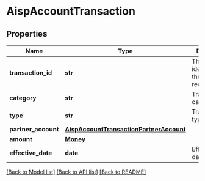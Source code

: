 # AispAccountTransaction

## Properties
Name | Type | Description | Notes
------------ | ------------- | ------------- | -------------
**transaction_id** | **str** | The unique identifier for the transaction record | 
**category** | **str** | Transaction category | 
**type** | **str** | Transaction type | 
**partner_account** | [**AispAccountTransactionPartnerAccount**](AispAccountTransactionPartnerAccount.md) |  | [optional] 
**amount** | [**Money**](Money.md) |  | 
**effective_date** | **date** | Effective/Value date | 

[[Back to Model list]](../README.md#documentation-for-models) [[Back to API list]](../README.md#documentation-for-api-endpoints) [[Back to README]](../README.md)


